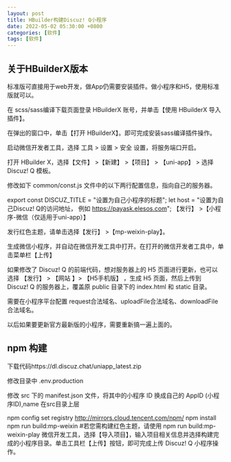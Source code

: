 ```yaml
---
layout: post
title: HBuilder构建Discuz! Q小程序
date: 2022-05-02 05:30:00 +0800
categories: [软件]
tags: [软件]
---
```

## 关于HBuilderX版本
标准版可直接用于web开发，做App仍需要安装插件。做小程序和H5，使用标准版就可以。

在 scss/sass编译下载页面登录 HBuilderX 账号，并单击【使用 HBuilderX 导入插件】。

在弹出的窗口中，单击【打开 HBuilderX】。即可完成安装sass编译插件操作。

启动微信开发者工具，选择 工具 > 设置 > 安全 设置，将服务端口开启。

打开 HBuilder X，选择【文件】 >【新建】 >【项目】 > 【uni-app】 > 选择 Discuz! Q 模板。

修改如下 common/const.js 文件中的以下两行配置信息，指向自己的服务器。

export const DISCUZ_TITLE = "设置为自己小程序的标题";
let host = "设置为自己Discuz! Q的访问地址， 例如 https://payask.elesos.com";
【发行】 >【小程序-微信（仅适用于uni-app）】

发行红色主题，请单击选择【发行】 >【mp-weixin-play】。

生成微信小程序，并自动在微信开发工具中打开。在打开的微信开发者工具中，单击菜单栏【上传】

如果修改了 Discuz! Q 的前端代码，想对服务器上的 H5 页面进行更新，也可以选择 【发行】 > 【网站 】> 【H5手机版】 ，生成 H5 页面，然后上传到 Discuz! Q 的服务器上，覆盖原 public 目录下的 index.html 和 static 目录。

需要在小程序平台配置 request合法域名、uploadFile合法域名、downloadFile 合法域名。

以后如果要更新官方最新版的小程序，需要重新搞一遍上面的。

## npm 构建
下载代码https://dl.discuz.chat/uniapp_latest.zip

修改目录中 .env.production

修改 src 下的 manifest.json 文件，将其中的小程序 ID 换成自己的 AppID (小程序ID),name 在src目录上层

npm config set registry http://mirrors.cloud.tencent.com/npm/
npm install
npm run build:mp-weixin  #若您需构建红色主题，请使用 npm run build:mp-weixin-play
微信开发工具，选择【导入项目】，输入项目相关信息并选择构建完成的小程序目录。单击工具栏【上传】按钮，即可完成上传 Discuz! Q 小程序操作。